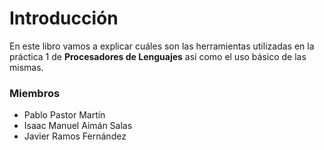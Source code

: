 # Introducción

En este libro vamos a explicar cuáles son las herramientas utilizadas en la práctica 1 de **Procesadores de Lenguajes** así como el uso básico de las mismas.


### Miembros
* Pablo Pastor Martín
* Isaac Manuel Aimán Salas
* Javier Ramos Fernández
